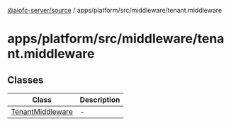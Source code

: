 [@aiofc-server/source](../../../../../index.md) / apps/platform/src/middleware/tenant.middleware

# apps/platform/src/middleware/tenant.middleware

## Classes

| Class | Description |
| ------ | ------ |
| [TenantMiddleware](classes/TenantMiddleware.md) | - |
